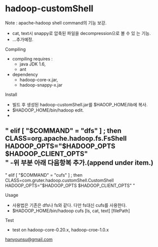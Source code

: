 hadoop-customShell
==================
Note : apache-hadoop shell command의 기능 보강.
- cat, text시 snappy로 압축된 파일을 decompression으로 볼 수 있 는 기능.
- ...추가예정.

Compiling
- compiling requires : 
	- java JDK 1.6,
	- ant
- dependency
	- hadoop-core-x.jar,
	- hadoop-snappy-x.jar
	
Install
- 빌드 후 생성된 hadoop-customShell.jar를 $HAOOP_HOME/lib에 복사.
- $HADOOP_HOME/bin/hadoop edit.
-
"
	elif [ "$COMMAND" = "dfs" ] ; then
  		CLASS=org.apache.hadoop.fs.FsShell
  		HADOOP_OPTS="$HADOOP_OPTS $HADOOP_CLIENT_OPTS"		
"
-위 부분 아래 다음항복 추가.(append under item.)
-
"
	elif [ "$COMMAND" = "cufs" ] ; then
  		CLASS=com.gruter.hadoop.customShell.CustomShell
  		HADOOP_OPTS="$HADOOP_OPTS $HADOOP_CLIENT_OPTS"
"

Usage
- 사용법은 기존은 dfs나 fs와 같다. 다만 fs대신 cufs를 사용한다.
- $HADOOP_HOME/bin/hadoop cufs [ls, cat, text] [filePath]

Test
- test on hadoop-core-0.20.x, hadoop-croe-1.0.x

hanyounsu@gmail.com